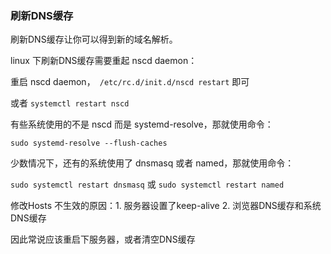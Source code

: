 ### 刷新DNS缓存

刷新DNS缓存让你可以得到新的域名解析。

linux 下刷新DNS缓存需要重起 nscd daemon：

重启 nscd daemon，` /etc/rc.d/init.d/nscd restart` 即可

或者 `systemctl restart nscd ` 

有些系统使用的不是 nscd 而是 systemd-resolve，那就使用命令：

` sudo systemd-resolve --flush-caches ` 

少数情况下，还有的系统使用了 dnsmasq 或者 named，那就使用命令：

` sudo systemctl restart dnsmasq ` 或 ` sudo systemctl restart named ` 

修改Hosts 不生效的原因：1. 服务器设置了keep-alive 2. 浏览器DNS缓存和系统DNS缓存

因此常说应该重启下服务器，或者清空DNS缓存

